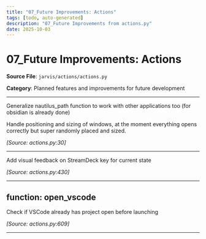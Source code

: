 ```yaml
---
title: "07_Future Improvements: Actions"
tags: [todo, auto-generated]
description: "07_Future Improvements from actions.py"
date: 2025-10-03
---
```


# 07_Future Improvements: Actions

**Source File**: `jarvis/actions/actions.py`

**Category**: Planned features and improvements for future development

---

<a id="general-1"></a>

Generalize nautilus_path function to work with other applications too (for obsidian is already done)

Handle positioning and sizing of windows, at the moment everything opens correctly but super randomly placed and sized.

*[Source: actions.py:30]*

---

<a id="general-2"></a>

Add visual feedback on StreamDeck key for current state

*[Source: actions.py:430]*

---

## function: open_vscode

<a id="function:-open_vscode-1"></a>

Check if VSCode already has project open before launching

*[Source: actions.py:609]*

---
